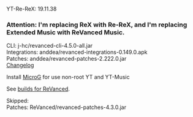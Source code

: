 YT-Re-ReX: 19.11.38  

### Attention: I'm replacing ReX with Re-ReX, and I'm replacing Extended Music with ReVanced Music.  
CLI: j-hc/revanced-cli-4.5.0-all.jar  
Integrations: anddea/revanced-integrations-0.149.0.apk  
Patches: anddea/revanced-patches-2.222.0.jar  
[Changelog](https://github.com/anddea/revanced-patches/releases/tag/v2.222.0)  

Install [MicroG](https://github.com/WSTxda/MicroG-RE/releases/latest) for use non-root YT and YT-Music  

See [builds for ReVanced](https://github.com/kevinr99089/ReVanced.Builder/releases/latest).  

Skipped:  
Patches: ReVanced/revanced-patches-4.3.0.jar    

